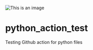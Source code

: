 ![This is an image](https://github.com/chaezz/python_action_test/actions/workflows/main.yml/badge.svg?event=push)
# python_action_test
Testing Github action for python files
